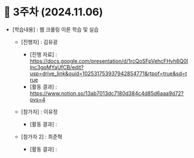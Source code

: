# 📑 3주차 (2024.11.06)

- [학습내용] : 웹 크롤링 이론 학습 및 실습 
  
   - [진행자]   : 김유광
      - [진행 자료] : https://docs.google.com/presentation/d/1rcQoSFpVehcFHvh6Q0Ilnc3gqMYaUfCB/edit?usp=drive_link&ouid=102531753937942854771&rtpof=true&sd=true
      - [활동 결과] : https://www.notion.so/13ab7013dc7180d384c4d85d6aaa9d72?pvs=4
         
   - [참가자]   : 이유정
      - [활동 결과] : 
      
   - [참가자 2]   : 최준혁
      - [활동 결과] :
